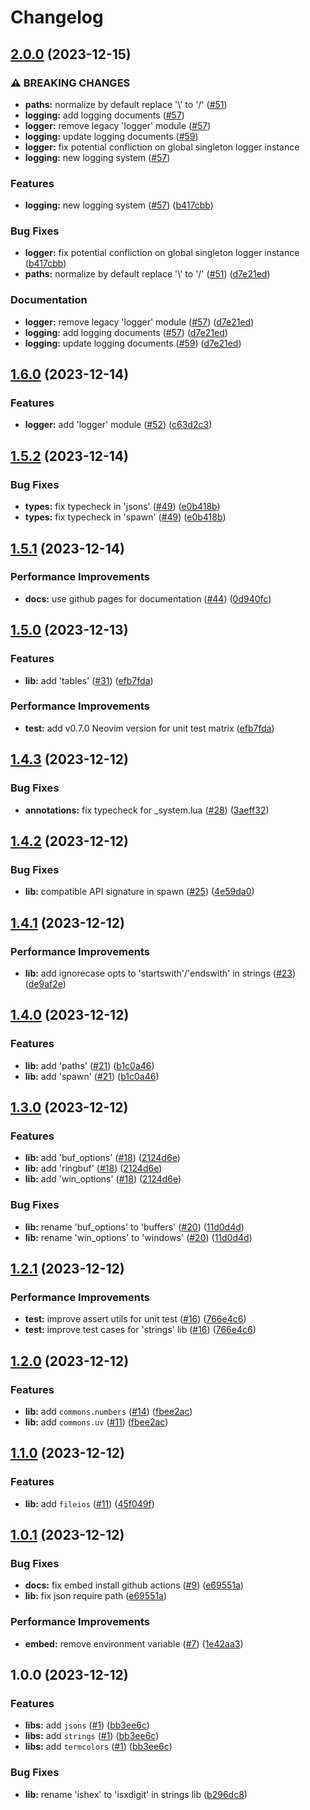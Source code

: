 # Changelog

## [2.0.0](https://github.com/linrongbin16/commons.nvim/compare/v1.6.0...v2.0.0) (2023-12-15)


### ⚠ BREAKING CHANGES

* **paths:** normalize by default replace '\\' to '/' ([#51](https://github.com/linrongbin16/commons.nvim/issues/51))
* **logging:** add logging documents ([#57](https://github.com/linrongbin16/commons.nvim/issues/57))
* **logger:** remove legacy 'logger' module ([#57](https://github.com/linrongbin16/commons.nvim/issues/57))
* **logging:** update logging documents ([#59](https://github.com/linrongbin16/commons.nvim/issues/59))
* **logger:** fix potential confliction on global singleton logger instance
* **logging:** new logging system ([#57](https://github.com/linrongbin16/commons.nvim/issues/57))

### Features

* **logging:** new logging system ([#57](https://github.com/linrongbin16/commons.nvim/issues/57)) ([b417cbb](https://github.com/linrongbin16/commons.nvim/commit/b417cbb615c3286df32f0d28a6f3ba081b2e5533))


### Bug Fixes

* **logger:** fix potential confliction on global singleton logger instance ([b417cbb](https://github.com/linrongbin16/commons.nvim/commit/b417cbb615c3286df32f0d28a6f3ba081b2e5533))
* **paths:** normalize by default replace '\\' to '/' ([#51](https://github.com/linrongbin16/commons.nvim/issues/51)) ([d7e21ed](https://github.com/linrongbin16/commons.nvim/commit/d7e21edb868b30567d62144f87f5144353a8bccf))


### Documentation

* **logger:** remove legacy 'logger' module ([#57](https://github.com/linrongbin16/commons.nvim/issues/57)) ([d7e21ed](https://github.com/linrongbin16/commons.nvim/commit/d7e21edb868b30567d62144f87f5144353a8bccf))
* **logging:** add logging documents ([#57](https://github.com/linrongbin16/commons.nvim/issues/57)) ([d7e21ed](https://github.com/linrongbin16/commons.nvim/commit/d7e21edb868b30567d62144f87f5144353a8bccf))
* **logging:** update logging documents ([#59](https://github.com/linrongbin16/commons.nvim/issues/59)) ([d7e21ed](https://github.com/linrongbin16/commons.nvim/commit/d7e21edb868b30567d62144f87f5144353a8bccf))

## [1.6.0](https://github.com/linrongbin16/commons.nvim/compare/v1.5.2...v1.6.0) (2023-12-14)


### Features

* **logger:** add 'logger' module ([#52](https://github.com/linrongbin16/commons.nvim/issues/52)) ([c63d2c3](https://github.com/linrongbin16/commons.nvim/commit/c63d2c364025b9b2b72aec0bd1c673964523c388))

## [1.5.2](https://github.com/linrongbin16/commons.nvim/compare/v1.5.1...v1.5.2) (2023-12-14)


### Bug Fixes

* **types:** fix typecheck in 'jsons' ([#49](https://github.com/linrongbin16/commons.nvim/issues/49)) ([e0b418b](https://github.com/linrongbin16/commons.nvim/commit/e0b418bbf4a578438a4bd4d7d9972b0f7c616fb5))
* **types:** fix typecheck in 'spawn' ([#49](https://github.com/linrongbin16/commons.nvim/issues/49)) ([e0b418b](https://github.com/linrongbin16/commons.nvim/commit/e0b418bbf4a578438a4bd4d7d9972b0f7c616fb5))

## [1.5.1](https://github.com/linrongbin16/commons.nvim/compare/v1.5.0...v1.5.1) (2023-12-14)


### Performance Improvements

* **docs:** use github pages for documentation ([#44](https://github.com/linrongbin16/commons.nvim/issues/44)) ([0d940fc](https://github.com/linrongbin16/commons.nvim/commit/0d940fc3bcb0e3cd052f94576acc5a94513aa03b))

## [1.5.0](https://github.com/linrongbin16/commons.nvim/compare/v1.4.3...v1.5.0) (2023-12-13)


### Features

* **lib:** add 'tables' ([#31](https://github.com/linrongbin16/commons.nvim/issues/31)) ([efb7fda](https://github.com/linrongbin16/commons.nvim/commit/efb7fdaed21665e42bb524d51f6277c9949400ba))


### Performance Improvements

* **test:** add v0.7.0 Neovim version for unit test matrix ([efb7fda](https://github.com/linrongbin16/commons.nvim/commit/efb7fdaed21665e42bb524d51f6277c9949400ba))

## [1.4.3](https://github.com/linrongbin16/commons.nvim/compare/v1.4.2...v1.4.3) (2023-12-12)


### Bug Fixes

* **annotations:** fix typecheck for _system.lua ([#28](https://github.com/linrongbin16/commons.nvim/issues/28)) ([3aeff32](https://github.com/linrongbin16/commons.nvim/commit/3aeff32b89428a8cef0b0a772de3c9a09a681bc4))

## [1.4.2](https://github.com/linrongbin16/commons.nvim/compare/v1.4.1...v1.4.2) (2023-12-12)


### Bug Fixes

* **lib:** compatible API signature in spawn ([#25](https://github.com/linrongbin16/commons.nvim/issues/25)) ([4e59da0](https://github.com/linrongbin16/commons.nvim/commit/4e59da088ccc2a2be043e503ae6dd58800b022c3))

## [1.4.1](https://github.com/linrongbin16/commons.nvim/compare/v1.4.0...v1.4.1) (2023-12-12)


### Performance Improvements

* **lib:** add ignorecase opts to 'startswith'/'endswith' in strings ([#23](https://github.com/linrongbin16/commons.nvim/issues/23)) ([de9af2e](https://github.com/linrongbin16/commons.nvim/commit/de9af2e07646554bcb49f9f2d868e789a6ce0070))

## [1.4.0](https://github.com/linrongbin16/commons.nvim/compare/v1.3.0...v1.4.0) (2023-12-12)


### Features

* **lib:** add 'paths' ([#21](https://github.com/linrongbin16/commons.nvim/issues/21)) ([b1c0a46](https://github.com/linrongbin16/commons.nvim/commit/b1c0a46dc9787f61c6700a26c535ef74e4a9f7e2))
* **lib:** add 'spawn' ([#21](https://github.com/linrongbin16/commons.nvim/issues/21)) ([b1c0a46](https://github.com/linrongbin16/commons.nvim/commit/b1c0a46dc9787f61c6700a26c535ef74e4a9f7e2))

## [1.3.0](https://github.com/linrongbin16/commons.nvim/compare/v1.2.1...v1.3.0) (2023-12-12)


### Features

* **lib:** add 'buf_options' ([#18](https://github.com/linrongbin16/commons.nvim/issues/18)) ([2124d6e](https://github.com/linrongbin16/commons.nvim/commit/2124d6e659cce4171d8d994cf047c26164e86627))
* **lib:** add 'ringbuf' ([#18](https://github.com/linrongbin16/commons.nvim/issues/18)) ([2124d6e](https://github.com/linrongbin16/commons.nvim/commit/2124d6e659cce4171d8d994cf047c26164e86627))
* **lib:** add 'win_options' ([#18](https://github.com/linrongbin16/commons.nvim/issues/18)) ([2124d6e](https://github.com/linrongbin16/commons.nvim/commit/2124d6e659cce4171d8d994cf047c26164e86627))


### Bug Fixes

* **lib:** rename 'buf_options' to 'buffers' ([#20](https://github.com/linrongbin16/commons.nvim/issues/20)) ([11d0d4d](https://github.com/linrongbin16/commons.nvim/commit/11d0d4d1b525457f761aef775ef1249d4e4b6186))
* **lib:** rename 'win_options' to 'windows' ([#20](https://github.com/linrongbin16/commons.nvim/issues/20)) ([11d0d4d](https://github.com/linrongbin16/commons.nvim/commit/11d0d4d1b525457f761aef775ef1249d4e4b6186))

## [1.2.1](https://github.com/linrongbin16/commons.nvim/compare/v1.2.0...v1.2.1) (2023-12-12)


### Performance Improvements

* **test:** improve assert utils for unit test ([#16](https://github.com/linrongbin16/commons.nvim/issues/16)) ([766e4c6](https://github.com/linrongbin16/commons.nvim/commit/766e4c62431527dfc2b297c85add20e952a58e16))
* **test:** improve test cases for 'strings' lib ([#16](https://github.com/linrongbin16/commons.nvim/issues/16)) ([766e4c6](https://github.com/linrongbin16/commons.nvim/commit/766e4c62431527dfc2b297c85add20e952a58e16))

## [1.2.0](https://github.com/linrongbin16/commons.nvim/compare/v1.1.0...v1.2.0) (2023-12-12)


### Features

* **lib:** add `commons.numbers` ([#14](https://github.com/linrongbin16/commons.nvim/issues/14)) ([fbee2ac](https://github.com/linrongbin16/commons.nvim/commit/fbee2ac45adab72b3cbc1ffaec0b28e6d3ce5dc7))
* **lib:** add `commons.uv` ([#11](https://github.com/linrongbin16/commons.nvim/issues/11)) ([fbee2ac](https://github.com/linrongbin16/commons.nvim/commit/fbee2ac45adab72b3cbc1ffaec0b28e6d3ce5dc7))

## [1.1.0](https://github.com/linrongbin16/commons.nvim/compare/v1.0.1...v1.1.0) (2023-12-12)


### Features

* **lib:** add `fileios` ([#11](https://github.com/linrongbin16/commons.nvim/issues/11)) ([45f049f](https://github.com/linrongbin16/commons.nvim/commit/45f049f347c3f9a2cb7824db1bc096f61c4a0078))

## [1.0.1](https://github.com/linrongbin16/commons.nvim/compare/v1.0.0...v1.0.1) (2023-12-12)


### Bug Fixes

* **docs:** fix embed install github actions ([#9](https://github.com/linrongbin16/commons.nvim/issues/9)) ([e69551a](https://github.com/linrongbin16/commons.nvim/commit/e69551a9b11b81c0d0365a5d48022faed11261a2))
* **lib:** fix json require path ([e69551a](https://github.com/linrongbin16/commons.nvim/commit/e69551a9b11b81c0d0365a5d48022faed11261a2))


### Performance Improvements

* **embed:** remove environment variable ([#7](https://github.com/linrongbin16/commons.nvim/issues/7)) ([1e42aa3](https://github.com/linrongbin16/commons.nvim/commit/1e42aa3d74f898f258e30a3a50a4b6f35d4fc416))

## 1.0.0 (2023-12-12)


### Features

* **libs:** add `jsons` ([#1](https://github.com/linrongbin16/commons.nvim/issues/1)) ([bb3ee6c](https://github.com/linrongbin16/commons.nvim/commit/bb3ee6cdca47511e53a4a8a9421f172d3ae47f91))
* **libs:** add `strings` ([#1](https://github.com/linrongbin16/commons.nvim/issues/1)) ([bb3ee6c](https://github.com/linrongbin16/commons.nvim/commit/bb3ee6cdca47511e53a4a8a9421f172d3ae47f91))
* **libs:** add `termcolors` ([#1](https://github.com/linrongbin16/commons.nvim/issues/1)) ([bb3ee6c](https://github.com/linrongbin16/commons.nvim/commit/bb3ee6cdca47511e53a4a8a9421f172d3ae47f91))


### Bug Fixes

* **lib:** rename 'ishex' to 'isxdigit' in strings lib ([b296dc8](https://github.com/linrongbin16/commons.nvim/commit/b296dc8bba3432ae60ec06ba684529bb56a8673c))
